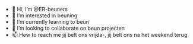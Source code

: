 - 👋 Hi, I’m @ER-beuners
- 👀 I’m interested in beuning
- 🌱 I’m currently learning to beun
- 💞️ I’m looking to collaborate on beun projecten
- 📫 How to reach me jij belt ons vrijda-, jij belt ons na het weekend terug

<!---
ER-beuners/ER-beuners is a ✨ special ✨ repository because its `README.md` (this file) appears on your GitHub profile.
You can click the Preview link to take a look at your changes.
--->
